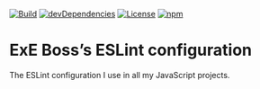 [![Build](https://travis-ci.com/ExE-Boss/shared-config.svg?branch=master)](https://travis-ci.com/ExE-Boss/shared-config)
[![devDependencies](https://img.shields.io/david/dev/ExE-Boss/shared-config.svg)](https://david-dm.org/ExE-Boss/shared-config?type=dev)
[![License](https://img.shields.io/github/license/ExE-Boss/shared-config.svg)](https://github.com/ExE-Boss/shared-config/blob/master/eslint-config/LICENSE)
[![npm](https://img.shields.io/npm/v/@exe-boss/eslint-config.svg)](https://www.npmjs.com/package/@exe-boss/eslint-config)

ExE Boss’s ESLint configuration
===============================

The ESLint configuration I use in all my JavaScript projects.
